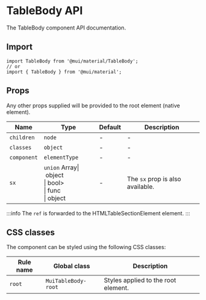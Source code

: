 # TableBody API

The TableBody component API documentation.

## Import

```
import TableBody from '@mui/material/TableBody';
// or
import { TableBody } from '@mui/material';
```

## Props

Any other props supplied will be provided to the root element (native element).

| Name | Type | Default | Description |
| --- | --- | --- | --- |
| `children` | `node` | - | - |
| `classes` | `object` | - | - |
| `component` | `elementType` | - | - |
| `sx` | `union` Array\| object<br>\| bool><br>\| func<br>\| object | - | The `sx` prop is also available. |

:::info
The `ref` is forwarded to the HTMLTableSectionElement element.
:::

## CSS classes

The component can be styled using the following CSS classes:

| Rule name | Global class | Description |
| --- | --- | --- |
| `root` | `MuiTableBody-root` | Styles applied to the root element. |